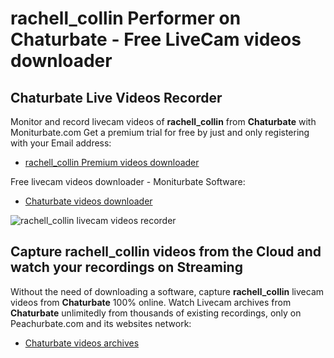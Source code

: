 # rachell_collin Performer on Chaturbate - Free LiveCam videos downloader

## Chaturbate Live Videos Recorder

Monitor and record livecam videos of **rachell_collin** from **Chaturbate** with Moniturbate.com
Get a premium trial for free by just and only registering with your Email address:
* [rachell_collin Premium videos downloader](https://moniturbate.com/request-demo-licence-key.html)

Free livecam videos downloader - Moniturbate Software:
* [Chaturbate videos downloader](https://moniturbate.com/moniturbate-download-software.html)

![rachell_collin livecam videos recorder](https://peachurnet.com/templates/moniturbate-software.png)


## Capture rachell_collin videos from the Cloud and watch your recordings on Streaming

Without the need of downloading a software, capture **rachell_collin** livecam videos from **Chaturbate** 100% online.
Watch Livecam archives from **Chaturbate** unlimitedly from thousands of existing recordings, only on Peachurbate.com and its websites network:
* [Chaturbate videos archives](https://peachurnet.com/)